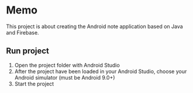 # Memo

This project is about creating the Android note application based on Java and Firebase.

## Run project

1. Open the project folder with Android Studio
2. After the project have been loaded in your Android Studio, choose your Android simulator (must be Android 9.0+)
3. Start the project
